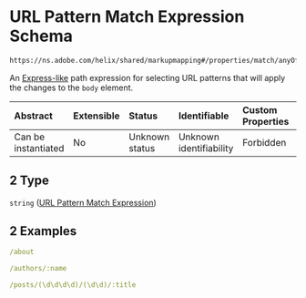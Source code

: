 # URL Pattern Match Expression Schema

```txt
https://ns.adobe.com/helix/shared/markupmapping#/properties/match/anyOf/2
```

An [Express-like](https://expressjs.com/en/guide/routing.html) path expression for selecting URL patterns that will apply the changes to the `body` element.

| Abstract            | Extensible | Status         | Identifiable            | Custom Properties | Additional Properties | Access Restrictions | Defined In                                                                     |
| :------------------ | :--------- | :------------- | :---------------------- | :---------------- | :-------------------- | :------------------ | :----------------------------------------------------------------------------- |
| Can be instantiated | No         | Unknown status | Unknown identifiability | Forbidden         | Allowed               | none                | [markupmapping.schema.json*](markupmapping.schema.json "open original schema") |

## 2 Type

`string` ([URL Pattern Match Expression](markupmapping-properties-match-anyof-url-pattern-match-expression.md))

## 2 Examples

```yaml
/about

```

```yaml
/authors/:name

```

```yaml
/posts/(\d\d\d\d)/(\d\d)/:title

```
